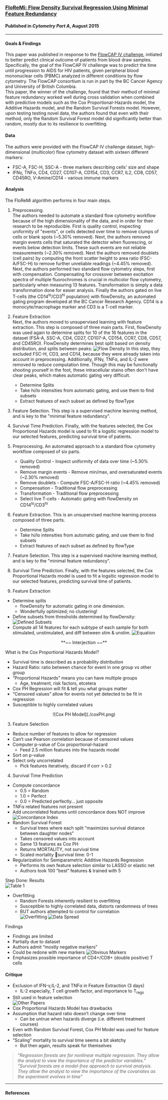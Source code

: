 ### [FloReMi: Flow Density Survival Regression Using Minimal Feature Redundancy](http://www.dx.doi.org/10.1002/cyto.a.22734)

#### Published in *Cytometry Part A*, August 2015

*****

#### Goals & Findings
This paper was published in response to the [FlowCAP IV challenge](http://flowcap.flowsite.org/), initiated to better predict clinical outcome of patients from blood draw samples.  Specifically, the goal of the FlowCAP IV challenge was to predict the time until progression to AIDS for HIV patients, given peripheral blood mononuclear cells (PBMC) analyzed in different conditions by flow cytometry. The FlowCAP consortium is run in part by the BC Cancer Agency and University of British Columbia.  
This paper, the winner of the challenge, found that their method of minimal feature redundancy worked well during cross validation when combined with predictive models such as the Cox Proportional-Hazards model, the Additive Hazards model, and the Random Survival Forests model.  However, upon testing testing novel data, the authors found that even with their method, only the Random Survival Forest model did significantly better than random, mostly due to its resilience to overfitting.  

#### Data

The authors were provided with the FlowCAP IV challenge dataset, high-dimensional (multicolor) flow cytometry dataset with sixteen different markers:  
- FSC-A, FSC-H, SSC-A - three markers describing cells' size and shape  
- IFN&gamma;, TNF&alpha;, CD4, CD27, CD107-A, CD154, CD3, CCR7, IL2, CD8, CD57, CD45RO, V-Amine/CD14 - various immune markers  

#### Analysis

The FloReMi algorithm performs in four main steps.  

1. Preprocessing.  
The authors needed to automate a standard flow cytometry workflow because of the high dimensionality of the data, and in order for their research to be reproducible. First is quality control, inspecting uniformity of "events", or cells detected over time to remove clumps of cells or blank spots (~5.30% removed).  Next, the authors removed margin events cells that saturated the detector when fluorescing, or events below detection limits.  These such events are not reliable measurements (~2.30% removed).  Next the authors removed doublets (cell pairs) by computing the front scatter height to area ratio (FSC-A/FSC-H) to remove further unreliable readings (~4.45% removed).  Next, the authors performed two standard flow cytometry steps, first with compensation.  Compensating for crossover between excitation spectra of multiple fluorochromes is crucial in multicolor flow cytometry, particularly when measuring 13 features.  Transformation is simply a data transformation done for easier analysis.  Finally the authors gated on live T-cells (the CD14<sup>lo</sup>/CD3<sup>hi</sup> population) with flowDensity, an automated gating program developed at the BC Cancer Research Agency. CD14 is a monocyte/macrophage marker and CD3 is a T-cell marker.  

2. Feature Extraction  
Next, the authors moved to unsupervised learning with feature extraction.  This step is composed of three main parts.  First, flowDensity was used again to determine splits for 10 of the 16 features in the dataset (FSA-A, SSC-A, CD4, CD27, CD107-A, CD154, CCR7, CD8, CD57, and CD45RO).  FlowDensity determines best split based on density distribution, and splits between peaks:
![Flow Density](./flowdensity.png)
In this step, they excluded FSC-H, CD3, and CD14, because they were already taken into account in preprocessing.  Additionally, IFN&gamma;, TNF&alpha;, and IL-2 were removed to reduce computation time.  Though this may be functionally shooting yourself in the foot, these intracellular stains often don't have clear peaks, which makes automatic gating very difficult.  

	+ Determine Splits  
	+ Take hi/lo intensities from automatic gating, and use them to find subsets  
	+ Extract features of each subset as defined by flowType  
3. Feature Selection. This step is a supervised machine learning method, and is key to the "minimal feature redundancy".  
4. Survival Time Prediction.  Finally, with the features selected, the Cox Proportional Hazards model is used to fit a logsitic regression model to our selected features, predicting survival time of patients.  


















1. Preprocessing.  An automated approach to a standard flow cytometry workflow composed of six parts.  
	+ Quality Control - Inspect uniformity of data over time (~5.30% removed)  
	+ Remove margin events - Remove min/max, and oversaturated events (~2.30% removed)  
	+ Remove doublets - Compute FSC-A/FSC-H ratio (~4.45% removed)  
	+ Compensation - Traditional flow preprocessing  
	+ Transformation - Traditional flow preprocessing  
	+ Select live T-cells - Automatic gating with flowDensity on CD14<sup>lo</sup>/CD3<sup>hi</sup>
2. Feature Extraction.  This is an unsupervised machine learning process composed of three parts.  
	+ Determine Splits  
	+ Take hi/lo intensities from automatic gating, and use them to find subsets  
	+ Extract features of each subset as defined by flowType  
3. Feature Selection. This step is a supervised machine learning method, and is key to the "minimal feature redundancy".  
4. Survival Time Prediction.  Finally, with the features selected, the Cox Proportional Hazards model is used to fit a logsitic regression model to our selected features, predicting survival time of patients.  

2. Feature Extraction
- Determine splits 
	+ flowDensity for automatic gating in one dimension.  
	+ Wonderfully optimized; no clustering!  
- Define subsets from thresholds determined by flowDensity:  
![Defined Subsets](./definedsubsets.png)
- Compute all 14 features for each subtype of each sample for both stimulated, unstimulated, and diff between stim & unstim. 
![Equation](./equation.png)

<center> **~~ Interjection ~~**  </center>

What is the Cox Proportional Hazards Model?  
- Survival time is described as a probability distribution  
- Hazard Ratio: ratio between chance for event in one group vs other group  
- “Proportional Hazards” means you can have multiple groups  
	+ Age, treatment, risk factors, etcetera  
- Cox PH Regression will fit & tell you what groups matter  
- “Censored values” allow for events not yet detected to be fit in regression  
- Susceptible to highly correlated values  

<center>![Cox PH Model](./coxPH.png) </center>  

3. Feature Selection
- Reduce number of features to allow for regression  
- Can’t use Pearson correlation because of censored values  
- Computer p-value of Cox proportional-hazard  
	+ Feed 2.5 million features into the hazards model  
- Sort on p-value  
- Select only uncorrelated  
	+ Pick features iteratively, discard if corr > 0.2  

4. Survival Time Prediction  
- Compute concordance  
	+ 0.5 = Random  
	+ 1.0 = Perfect  
	+ 0.0 = Predicted perfectly... just opposite  
- TNFα related features not present  
- Add uncorrelated features until concordance does NOT improve  
![Concordance Index](./coxphmodel.png)  
- Random Survival Forest  
	+ Survival trees where each split “maximizes survival distance between daughter nodes”  
	+ Takes censored values into account  
	+ Same 13 features as Cox PH  
	+ Returns MORTALITY, not survival time  
	+ Scaled mortality survival time: 0-1  
- Regularization for Semiparametric Additive Hazards Regression  
	+ Performs its own feature selection similar to LASSO or elastic net  
	+ Authors took 100 “best” features & trained with 5  

Step Done: Results  
![Table 1](./table1.png)  
- Overfitting  
	+ Random Forests inherently resilient to overfitting  
	+ Susceptible to highly correlated data, distorts randomness of trees  
	+ BUT authors attempted to control for correlation  
![Overfitting](./overfitting.png)
![Data Spread](./dataspread.png)

Findings
- Findings are limited
- Partially due to dataset
- Authors admit “mostly negative markers”
- Could be redone with new markers
![Obvious Markers](./obviousmarkers.png)
- Emphasizes possible importance of CD4+/CD8+ (double positive) T cells


#### Critique

- Exclusion of IFN-γ,IL-2, and TNFα in Feature Extraction (3 days)  
	+ IL-2 especially, T cell growth factor, and importance to T<sub>regs</sub>  
- Still used in feature selection  
![Other Papers](./otherpapers.png)  
- Cox Proportional Hazards Model has drawbacks  
- Assumption that hazard ratio doesn’t change over time  
	+ Can be untrue when hazards diverge (i.e. different treatment courses)
- Even with Random Survival Forest, Cox PH Model was used for feature selection
- “Scaling” mortality to survival time seems a bit sketchy
	+ But then again, results speak for themselves
>*"Regression forests are for nonlinear multiple regression. They allow the analyst to view the importance of the predictor variables."*
>*"Survival forests are a model-free approach to survival analysis. They allow the analyst to view the importance of the covariates as the experiment evolves in time"*


*****

#### References 

